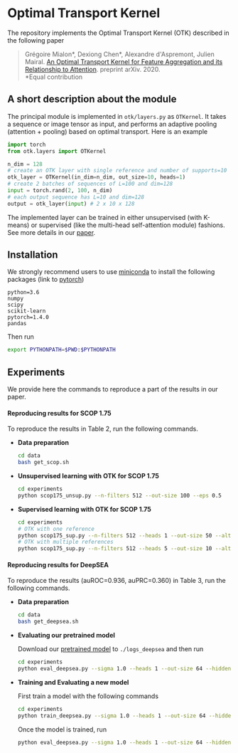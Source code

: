 # Optimal Transport Kernel

The repository implements the Optimal Transport Kernel (OTK) described in the following paper

>Grégoire Mialon*, Dexiong Chen*, Alexandre d'Aspremont, Julien Mairal.
[An Optimal Transport Kernel for Feature Aggregation and its Relationship to Attention][1]. preprint arXiv. 2020.
<br/>*Equal contribution

## A short description about the module

The principal module is implemented in `otk/layers.py` as `OTKernel`. It takes a sequence or image tensor as input, and performs an adaptive pooling (attention + pooling) based on optimal transport. Here is an example
```python
import torch
from otk.layers import OTKernel

n_dim = 128
# create an OTK layer with single reference and number of supports=10
otk_layer = OTKernel(in_dim=n_dim, out_size=10, heads=1)
# create 2 batches of sequences of L=100 and dim=128
input = torch.rand(2, 100, n_dim)
# each output sequence has L=10 and dim=128
output = otk_layer(input) # 2 x 10 x 128
```
The implemented layer can be trained in either unsupervised (with K-means) or supervised (like the multi-head self-attention module) fashions. See more details in our [paper][1].

## Installation

We strongly recommend users to use [miniconda][2] to install the following packages (link to [pytorch][3])
```
python=3.6
numpy
scipy
scikit-learn
pytorch=1.4.0
pandas
```
Then run
```bash
export PYTHONPATH=$PWD:$PYTHONPATH
```

## Experiments

We provide here the commands to reproduce a part of the results in our paper.

#### Reproducing results for SCOP 1.75

To reproduce the results in Table 2, run the following commands.

* **Data preparation**
    ```bash
    cd data
    bash get_scop.sh
    ```

* **Unsupervised learning with OTK for SCOP 1.75**
    ```bash
    cd experiments
    python scop175_unsup.py --n-filters 512 --out-size 100 --eps 0.5
    ```

* **Supervised learning with OTK for SCOP 1.75**
    ```bash
    cd experiments
    # OTK with one reference
    python scop175_sup.py --n-filters 512 --heads 1 --out-size 50 --alternating
    # OTK with multiple references
    python scop175_sup.py --n-filters 512 --heads 5 --out-size 10 --alternating
    ```

#### Reproducing results for DeepSEA

To reproduce the results (auROC=0.936, auPRC=0.360) in Table 3, run the following commands.

* **Data preparation**
    ```bash
    cd data
    bash get_deepsea.sh
    ```

* **Evaluating our pretrained model**

    Download our [pretrained model][4] to `./logs_deepsea` and then run
    ```bash
    cd experiments
    python eval_deepsea.py --sigma 1.0 --heads 1 --out-size 64 --hidden-layer --position-encoding gaussian --weight-decay 1e-06 --position-sigma 0.1 --outdir ../logs_deepsea --max-iter 30 --filter-size 16 --hidden-size 1536
    ```

* **Training and Evaluating a new model**

    First train a model with the following commands
    ```bash
    cd experiments
    python train_deepsea.py --sigma 1.0 --heads 1 --out-size 64 --hidden-layer --position-encoding gaussian --weight-decay 1e-06 --position-sigma 0.1 --outdir ../logs_deepsea --max-iter 30 --filter-size 16 --hidden-size 1536
    ```
    Once the model is trained, run
    ```bash
    python eval_deepsea.py --sigma 1.0 --heads 1 --out-size 64 --hidden-layer --position-encoding gaussian --weight-decay 1e-06 --position-sigma 0.1 --outdir ../logs_deepsea --max-iter 30 --filter-size 16 --hidden-size 1536
    ```


[1]: http://arxiv.org/abs/2006
[2]: https://docs.conda.io/en/latest/miniconda.html
[3]: https://pytorch.org
[4]: http://pascal.inrialpes.fr/data2/dchen/pretrained/otk_checkpoint.zip
